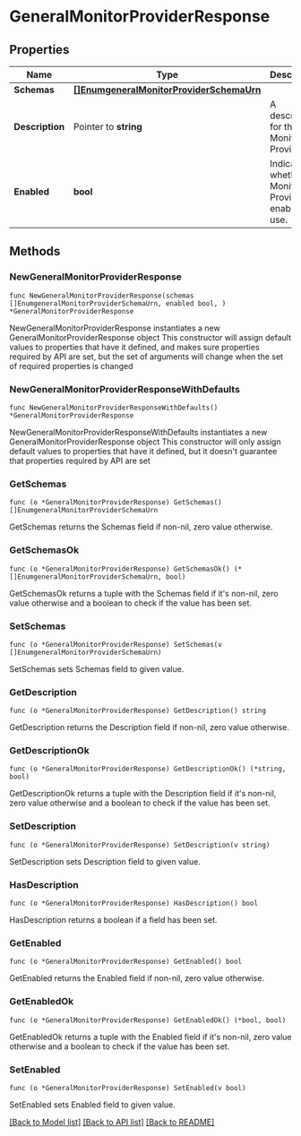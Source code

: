 # GeneralMonitorProviderResponse

## Properties

Name | Type | Description | Notes
------------ | ------------- | ------------- | -------------
**Schemas** | [**[]EnumgeneralMonitorProviderSchemaUrn**](EnumgeneralMonitorProviderSchemaUrn.md) |  | 
**Description** | Pointer to **string** | A description for this Monitor Provider | [optional] 
**Enabled** | **bool** | Indicates whether the Monitor Provider is enabled for use. | 

## Methods

### NewGeneralMonitorProviderResponse

`func NewGeneralMonitorProviderResponse(schemas []EnumgeneralMonitorProviderSchemaUrn, enabled bool, ) *GeneralMonitorProviderResponse`

NewGeneralMonitorProviderResponse instantiates a new GeneralMonitorProviderResponse object
This constructor will assign default values to properties that have it defined,
and makes sure properties required by API are set, but the set of arguments
will change when the set of required properties is changed

### NewGeneralMonitorProviderResponseWithDefaults

`func NewGeneralMonitorProviderResponseWithDefaults() *GeneralMonitorProviderResponse`

NewGeneralMonitorProviderResponseWithDefaults instantiates a new GeneralMonitorProviderResponse object
This constructor will only assign default values to properties that have it defined,
but it doesn't guarantee that properties required by API are set

### GetSchemas

`func (o *GeneralMonitorProviderResponse) GetSchemas() []EnumgeneralMonitorProviderSchemaUrn`

GetSchemas returns the Schemas field if non-nil, zero value otherwise.

### GetSchemasOk

`func (o *GeneralMonitorProviderResponse) GetSchemasOk() (*[]EnumgeneralMonitorProviderSchemaUrn, bool)`

GetSchemasOk returns a tuple with the Schemas field if it's non-nil, zero value otherwise
and a boolean to check if the value has been set.

### SetSchemas

`func (o *GeneralMonitorProviderResponse) SetSchemas(v []EnumgeneralMonitorProviderSchemaUrn)`

SetSchemas sets Schemas field to given value.


### GetDescription

`func (o *GeneralMonitorProviderResponse) GetDescription() string`

GetDescription returns the Description field if non-nil, zero value otherwise.

### GetDescriptionOk

`func (o *GeneralMonitorProviderResponse) GetDescriptionOk() (*string, bool)`

GetDescriptionOk returns a tuple with the Description field if it's non-nil, zero value otherwise
and a boolean to check if the value has been set.

### SetDescription

`func (o *GeneralMonitorProviderResponse) SetDescription(v string)`

SetDescription sets Description field to given value.

### HasDescription

`func (o *GeneralMonitorProviderResponse) HasDescription() bool`

HasDescription returns a boolean if a field has been set.

### GetEnabled

`func (o *GeneralMonitorProviderResponse) GetEnabled() bool`

GetEnabled returns the Enabled field if non-nil, zero value otherwise.

### GetEnabledOk

`func (o *GeneralMonitorProviderResponse) GetEnabledOk() (*bool, bool)`

GetEnabledOk returns a tuple with the Enabled field if it's non-nil, zero value otherwise
and a boolean to check if the value has been set.

### SetEnabled

`func (o *GeneralMonitorProviderResponse) SetEnabled(v bool)`

SetEnabled sets Enabled field to given value.



[[Back to Model list]](../README.md#documentation-for-models) [[Back to API list]](../README.md#documentation-for-api-endpoints) [[Back to README]](../README.md)


